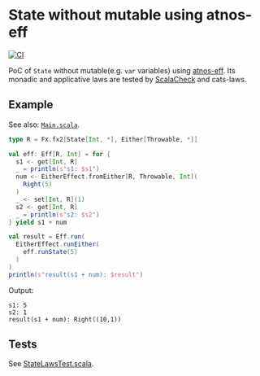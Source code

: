 State without mutable using atnos-eff
=====================================
[![CI](https://github.com/y-yu/atnos-eff-state/actions/workflows/ci.yml/badge.svg)](https://github.com/y-yu/atnos-eff-state/actions/workflows/ci.yml)

PoC of `State` without mutable(e.g. `var` variables) using [atnos-eff](https://github.com/atnos-org/eff). Its monadic and applicative laws are tested by [ScalaCheck](https://scalacheck.org/) and cats-laws.

## Example

See also: [`Main.scala`](https://github.com/y-yu/atnos-eff-state/blob/master/src/main/scala/Main.scala).

```scala
type R = Fx.fx2[State[Int, *], Either[Throwable, *]]

val eff: Eff[R, Int] = for {
  s1 <- get[Int, R]
  _ = println(s"s1: $s1")
  num <- EitherEffect.fromEither[R, Throwable, Int](
    Right(5)
  )
  _ <- set[Int, R](1)
  s2 <- get[Int, R]
  _ = println(s"s2: $s2")
} yield s1 + num

val result = Eff.run(
  EitherEffect.runEither(
    eff.runState(5)
  )
)
println(s"result(s1 + num): $result")
```

Output:
```
s1: 5
s2: 1
result(s1 + num): Right((10,1))
```

## Tests

See [StateLawsTest.scala](https://github.com/y-yu/atnos-eff-state/blob/master/src/test/scala/state/StateLawsTest.scala).